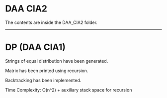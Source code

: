 # DAA CIA2

The contents are inside the DAA_CIA2 folder.

---
# DP (DAA CIA1)

Strings of equal distribution have been generated.

Matrix has been printed using recursion.

Backtracking has been implemented.

Time Complexity: O(n^2) + auxiliary stack space for recursion



